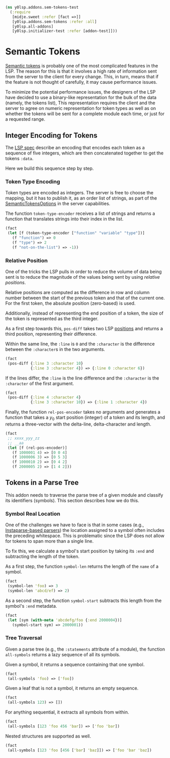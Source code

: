```clojure
(ns y0lsp.addons.sem-tokens-test
  (:require
   [midje.sweet :refer [fact =>]]
   [y0lsp.addons.sem-tokens :refer :all]
   [y0lsp.all-addons]
   [y0lsp.initializer-test :refer [addon-test]]))

```
# Semantic Tokens

[Semantic
tokens](https://microsoft.github.io/language-server-protocol/specifications/lsp/3.17/specification/#textDocument_semanticTokens)
is probably one of the most complicated features in the LSP. The reason for
this is that it involves a high rate of information sent from the server to
the client for every change. This, in turn, means that if the feature is not
thought of carefully, it may cause performance issues.

To minimize the potential performance issues, the designers of the LSP have
decided to use a binary-like representation for the bulk of the data (namely,
the tokens list), This representation requires the client and the server to
agree on numeric representation for token types as well as on whether the
tokens will be sent for a complete module each time, or just for a requested
range.

## Integer Encoding for Tokens

The [LSP
spec](https://microsoft.github.io/language-server-protocol/specifications/lsp/3.17/specification/#textDocument_semanticTokens)
describe an encoding that encodes each token as a sequence of five integers,
which are then concatenated together to get the tokens `:data`.

Here we build this sequence step by step.

### Token Type Encoding

Token types are encoded as integers. The server is free to choose the
mapping, but it has to publish it, as an order list of strings, as part of
the
[SemanticTokensOptions](https://microsoft.github.io/language-server-protocol/specifications/lsp/3.17/specification/#semanticTokensOptions)
in the server capabilities.

The function `token-type-encoder` receives a list of strings and returns a
function that translates strings into their index in the list.
```clojure
(fact
 (let [f (token-type-encoder ["function" "variable" "type"])]
   (f "function") => 0
   (f "type") => 2
   (f "not-on-the-list") => -1))

```
### Relative Position

One of the tricks the LSP pulls in order to reduce the volume of data being
sent is to reduce the magnitude of the values being sent by using _relative
positions_.

Relative positions are computed as the difference in row and column number
between the start of the previous token and that of the current one. For the
first token, the absolute position (zero-based) is used.

Additionally, instead of representing the end position of a token, the size
of the token is represented as the third integer.

As a first step towards this, `pos-diff` takes two LSP
[positions](https://microsoft.github.io/language-server-protocol/specifications/lsp/3.17/specification/#position)
and returns a third position, representing their difference.

Within the same line, the `:line` is `0` and the `:character` is the
difference between the `:character`s in the two arguments.
```clojure
(fact
 (pos-diff {:line 3 :character 10}
           {:line 3 :character 4}) => {:line 0 :character 6})

```
If the lines differ, the `:line` is the line difference and the `:character`
is the `:character` of the first argument.
```clojure
(fact
 (pos-diff {:line 4 :character 4}
           {:line 3 :character 10}) => {:line 1 :character 4})

```
Finally, the function `rel-pos-encoder` takes no arguments and generates a
function that takes a $y_0$ start position (integer) of a token and its
length, and returns a three-vector with the delta-line, delta-character and
length.
```clojure
(fact
 ;; xxxx_yyy_zz
 ;; __aa
 (let [f (rel-pos-encoder)]
   (f 1000001 4) => [0 0 4]
   (f 1000006 3) => [0 5 3]
   (f 1000010 2) => [0 4 2]
   (f 2000005 2) => [1 4 2]))

```
## Tokens in a Parse Tree

This addon needs to traverse the parse tree of a given module and classify
its identifiers (symbols). This section describes how we do this.

### Symbol Real Location

One of the challenges we have to face is that in some cases (e.g.,
[Instaparse-based parsers](../../doc/instaparser.md)) the location assigned
to a symbol often includes the preceding whitespace. This is problematic
since the LSP does not allow for tokens to span more than a single line.

To fix this, we calculate a symbol's start position by taking its `:end` and
subtracting the length of the token.

As a first step, the function `symbol-len` returns the length of the `name`
of a symbol.
```clojure
(fact
 (symbol-len 'foo) => 3
 (symbol-len 'abcd/ef) => 2)

```
As a second step, the function `symbol-start` subtracts this length from the
symbol's `:end` metadata.
```clojure
(fact
 (let [sym (with-meta 'abcdefg/foo {:end 2000004})]
   (symbol-start sym) => 2000001))

```
### Tree Traversal

Given a parse tree (e.g., the `:statements` attribute of a module), the
function `all-symbols` returns a lazy sequence of all its symbols.

Given a symbol, it returns a sequence containing that one symbol.
```clojure
(fact
 (all-symbols 'foo) => ['foo])

```
Given a leaf that is not a symbol, it returns an empty sequence.
```clojure
(fact
 (all-symbols 123) => [])

```
For anything sequential, it extracts all symbols from within.
```clojure
(fact
 (all-symbols [123 'foo 456 'bar]) => ['foo 'bar])

```
Nested structures are supported as well.
```clojure
(fact
 (all-symbols [123 'foo [456 ['bar] 'baz]]) => ['foo 'bar 'baz])
```

